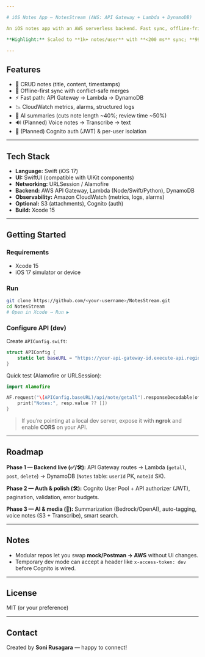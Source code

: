 ```yaml
---

# iOS Notes App — NotesStream (AWS: API Gateway + Lambda + DynamoDB)

An iOS notes app with an AWS serverless backend. Fast sync, offline-friendly, and instrumented for reliability. Includes an AI summarizer to shrink long notes and speed up review.

**Highlight:** Scaled to **1k+ notes/user** with **<200 ms** sync; **99.9%** consistency in offline control–variant tests.

---
```


## Features

* 📝 CRUD notes (title, content, timestamps)
* 🔄 Offline-first sync with conflict-safe merges
* ⚡ Fast path: API Gateway → Lambda → DynamoDB
* 📉 CloudWatch metrics, alarms, structured logs
* 🤖 AI summaries (cuts note length \~40%; review time \~50%)
* 🔊 (Planned) Voice notes → Transcribe → text
* 🔐 (Planned) Cognito auth (JWT) & per-user isolation

---

## Tech Stack

* **Language:** Swift (iOS 17)
* **UI:** SwiftUI (compatible with UIKit components)
* **Networking:** URLSession / Alamofire
* **Backend:** AWS API Gateway, Lambda (Node/Swift/Python), DynamoDB
* **Observability:** Amazon CloudWatch (metrics, logs, alarms)
* **Optional:** S3 (attachments), Cognito (auth)
* **Build:** Xcode 15

---

## Getting Started

### Requirements

* Xcode 15
* iOS 17 simulator or device

### Run

```bash
git clone https://github.com/<your-username>/NotesStream.git
cd NotesStream
# Open in Xcode → Run ▶
```

### Configure API (dev)

Create `APIConfig.swift`:

```swift
struct APIConfig {
    static let baseURL = "https://your-api-gateway-id.execute-api.region.amazonaws.com"
}
```

Quick test (Alamofire or URLSession):

```swift
import Alamofire

AF.request("\(APIConfig.baseURL)/api/note/getall").responseDecodable(of: [Note].self) { resp in
    print("Notes:", resp.value ?? [])
}
```

> If you’re pointing at a local dev server, expose it with **ngrok** and enable **CORS** on your API.

---

## Roadmap

**Phase 1 — Backend live (✅/🛠️):**
API Gateway routes → Lambda (`getall`, `post`, `delete`) → DynamoDB (`Notes` table: `userId` PK, `noteId` SK).

**Phase 2 — Auth & polish (🛠️):**
Cognito User Pool + API authorizer (JWT), pagination, validation, error budgets.

**Phase 3 — AI & media (🎯):**
Summarization (Bedrock/OpenAI), auto-tagging, voice notes (S3 + Transcribe), smart search.

---

## Notes

* Modular repos let you swap **mock/Postman → AWS** without UI changes.
* Temporary dev mode can accept a header like `x-access-token: dev` before Cognito is wired.

---

## License

MIT (or your preference)

---

## Contact

Created by **Soni Rusagara** — happy to connect!
